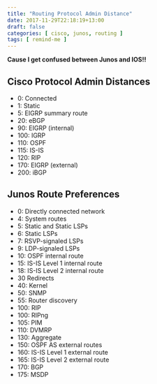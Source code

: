 ```yaml
---
title: "Routing Protocol Admin Distance"
date: 2017-11-29T22:18:19+13:00
draft: false
categories: [ cisco, junos, routing ]
tags: [ remind-me ]
---
```


__Cause I get confused between Junos and IOS!!__

## Cisco Protocol Admin Distances
* 0: Connected
* 1: Static
* 5: EIGRP summary route
* 20: eBGP
* 90: EIGRP (internal)
* 100: IGRP
* 110: OSPF
* 115: IS-IS
* 120: RIP
* 170: EIGRP (external)
* 200: iBGP

## Junos Route Preferences
* 0: Directly connected network
* 4: System routes
* 5: Static and Static LSPs
* 6: Static LSPs
* 7: RSVP-signaled LSPs 
* 9: LDP-signaled LSPs
* 10: OSPF internal route
* 15: IS-IS Level 1 internal route
* 18: IS-IS Level 2 internal route
* 30 Redirects
* 40: Kernel
* 50: SNMP
* 55: Router discovery
* 100: RIP
* 100: RIPng
* 105: PIM
* 110: DVMRP
* 130: Aggregate
* 150: OSPF AS external routes
* 160: IS-IS Level 1 external route
* 165: IS-IS Level 2 external route
* 170: BGP
* 175: MSDP
